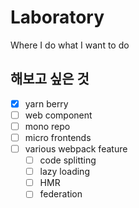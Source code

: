 # Laboratory
Where I do what I want to do

## 해보고 싶은 것
- [x] yarn berry
- [ ] web component
- [ ] mono repo
- [ ] micro frontends
- [ ] various webpack feature
  - [ ] code splitting
  - [ ] lazy loading
  - [ ] HMR
  - [ ] federation
